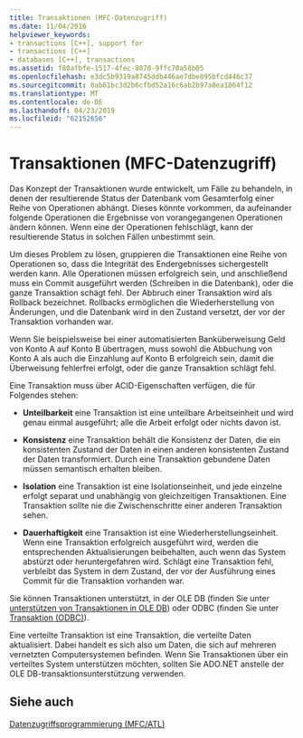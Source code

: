 ```yaml
---
title: Transaktionen (MFC-Datenzugriff)
ms.date: 11/04/2016
helpviewer_keywords:
- transactions [C++], support for
- transactions [C++]
- databases [C++], transactions
ms.assetid: f80afbfe-1517-4fec-8870-9ffc70a58b05
ms.openlocfilehash: e3dc5b9319a8745ddb446ae7dbe895bfcd446c37
ms.sourcegitcommit: 0ab61bc3d2b6cfbd52a16c6ab2b97a8ea1864f12
ms.translationtype: MT
ms.contentlocale: de-DE
ms.lasthandoff: 04/23/2019
ms.locfileid: "62152656"
---
```

# <a name="transactions--mfc-data-access"></a>Transaktionen (MFC-Datenzugriff)

Das Konzept der Transaktionen wurde entwickelt, um Fälle zu behandeln, in denen der resultierende Status der Datenbank vom Gesamterfolg einer Reihe von Operationen abhängt. Dieses könnte vorkommen, da aufeinander folgende Operationen die Ergebnisse von vorangegangenen Operationen ändern können. Wenn eine der Operationen fehlschlägt, kann der resultierende Status in solchen Fällen unbestimmt sein.

Um dieses Problem zu lösen, gruppieren die Transaktionen eine Reihe von Operationen so, dass die Integrität des Endergebnisses sichergestellt werden kann. Alle Operationen müssen erfolgreich sein, und anschließend muss ein Commit ausgeführt werden (Schreiben in die Datenbank), oder die ganze Transaktion schägt fehl. Der Abbruch einer Transaktion wird als Rollback bezeichnet. Rollbacks ermöglichen die Wiederherstellung von Änderungen, und die Datenbank wird in den Zustand versetzt, der vor der Transaktion vorhanden war.

Wenn Sie beispielsweise bei einer automatisierten Banküberweisung Geld von Konto A auf Konto B übertragen, muss sowohl die Abbuchung von Konto A als auch die Einzahlung auf Konto B erfolgreich sein, damit die Überweisung fehlerfrei erfolgt, oder die ganze Transaktion schlägt fehl.

Eine Transaktion muss über ACID-Eigenschaften verfügen, die für Folgendes stehen:

- **Unteilbarkeit** eine Transaktion ist eine unteilbare Arbeitseinheit und wird genau einmal ausgeführt; alle die Arbeit erfolgt oder nichts davon ist.

- **Konsistenz** eine Transaktion behält die Konsistenz der Daten, die ein konsistenten Zustand der Daten in einen anderen konsistenten Zustand der Daten transformiert. Durch eine Transaktion gebundene Daten müssen semantisch erhalten bleiben.

- **Isolation** eine Transaktion ist eine Isolationseinheit, und jede einzelne erfolgt separat und unabhängig von gleichzeitigen Transaktionen. Eine Transaktion sollte nie die Zwischenschritte einer anderen Transaktion sehen.

- **Dauerhaftigkeit** eine Transaktion ist eine Wiederherstellungseinheit. Wenn eine Transaktion erfolgreich ausgeführt wird, werden die entsprechenden Aktualisierungen beibehalten, auch wenn das System abstürzt oder heruntergefahren wird. Schlägt eine Transaktion fehl, verbleibt das System in dem Zustand, der vor der Ausführung eines Commit für die Transaktion vorhanden war.

Sie können Transaktionen unterstützt, in der OLE DB (finden Sie unter [unterstützen von Transaktionen in OLE DB](../data/oledb/supporting-transactions-in-ole-db.md)) oder ODBC (finden Sie unter [Transaktion (ODBC)](../data/odbc/transaction-odbc.md)).

Eine verteilte Transaktion ist eine Transaktion, die verteilte Daten aktualisiert. Dabei handelt es sich also um Daten, die sich auf mehreren vernetzten Computersystemen befinden. Wenn Sie Transaktionen über ein verteiltes System unterstützen möchten, sollten Sie ADO.NET anstelle der OLE DB-transaktionsunterstützung verwenden.

## <a name="see-also"></a>Siehe auch

[Datenzugriffsprogrammierung (MFC/ATL)](../data/data-access-programming-mfc-atl.md)